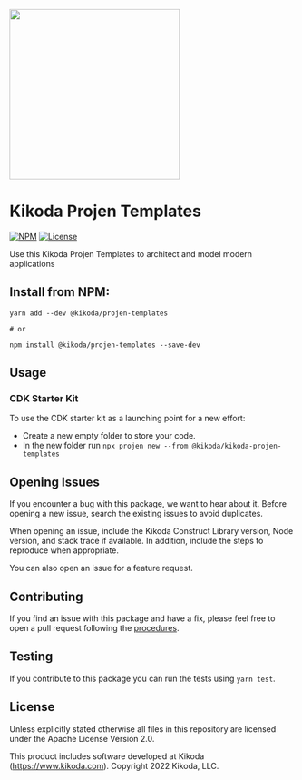 [<img src="https://kikoda.com/wp-content/uploads/2019/07/Logo_White_bg.svg" width="300"/>](https://kikoda.com)
# Kikoda Projen Templates

[![NPM](https://img.shields.io/npm/v/@kikoda/projen-templates?color=39a356)](https://www.npmjs.com/package/@kikoda/projen-templates)
[![License](https://img.shields.io/badge/license-Apache--2.0-blue)](https://github.com/KikodaCode/kikoda-projen-templates.git/blob/main/LICENSE)

Use this Kikoda Projen Templates to architect and model modern applications

## Install from NPM:
```
yarn add --dev @kikoda/projen-templates

# or

npm install @kikoda/projen-templates --save-dev
```

## Usage
<!-- TODO: add Usage & Examples -->

### CDK Starter Kit

<!-- TODO: what/why is it, who/when should use it -->

To use the CDK starter kit as a launching point for a new effort:

* Create a new empty folder to store your code.
* In the new folder run `npx projen new --from @kikoda/kikoda-projen-templates`

## Opening Issues

If you encounter a bug with this package, we want to hear about it. Before opening a new issue, search the existing issues to avoid duplicates.

When opening an issue, include the Kikoda Construct Library version, Node version, and stack trace if available. In addition, include the steps to reproduce when appropriate.

You can also open an issue for a feature request.

## Contributing

If you find an issue with this package and have a fix, please feel free to open a pull request following the [procedures](CONTRIBUTING.md).

## Testing

If you contribute to this package you can run the tests using `yarn test`.

## License

Unless explicitly stated otherwise all files in this repository are licensed under the Apache License Version 2.0.

This product includes software developed at Kikoda (https://www.kikoda.com). Copyright 2022 Kikoda, LLC.